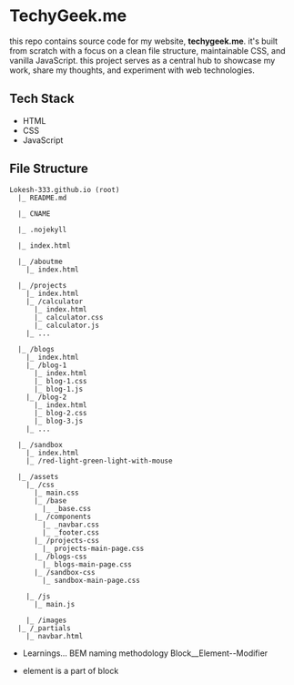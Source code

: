 # TechyGeek.me

this repo contains source code for my website, **techygeek.me**. it's built from scratch with a focus on a clean file structure, maintainable CSS, and vanilla JavaScript. this project serves as a central hub to showcase my work, share my thoughts, and experiment with web technologies.

## Tech Stack

- HTML
- CSS
- JavaScript

## File Structure
```
Lokesh-333.github.io (root)
  |_ README.md
  
  |_ CNAME
  
  |_ .nojekyll

  |_ index.html

  |_ /aboutme
    |_ index.html
  
  |_ /projects
    |_ index.html
    |_ /calculator
      |_ index.html
      |_ calculator.css
      |_ calculator.js
    |_ ...
  
  |_ /blogs
    |_ index.html
    |_ /blog-1
      |_ index.html
      |_ blog-1.css
      |_ blog-1.js
    |_ /blog-2
      |_ index.html
      |_ blog-2.css
      |_ blog-3.js
    |_ ...
  
  |_ /sandbox
    |_ index.html
    |_ /red-light-green-light-with-mouse
  
  |_ /assets
    |_ /css
      |_ main.css
      |_ /base
        |_ _base.css
      |_ /components
        |_ _navbar.css
        |_ _footer.css
      |_ /projects-css
        |_ projects-main-page.css
      |_ /blogs-css
        |_ blogs-main-page.css
      |_ /sandbox-css
        |_ sandbox-main-page.css
    
    |_ /js
      |_ main.js
    
    |_ /images
  |_ /_partials
    |_ navbar.html
```
- Learnings...
BEM naming methodology
Block__Element--Modifier

- element is a part of block
